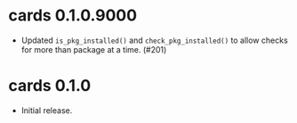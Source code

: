 # cards 0.1.0.9000

* Updated `is_pkg_installed()` and `check_pkg_installed()` to allow checks for more than package at a time. (#201)

# cards 0.1.0

* Initial release.
